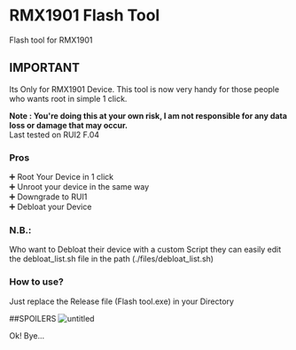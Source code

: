 # RMX1901 Flash Tool
Flash tool for RMX1901 

## IMPORTANT
Its Only for RMX1901 Device.
This tool is now very handy for those people who wants root in simple 1 click.

**Note : You're doing this at your own risk, I am not responsible for any data loss or damage that may occur.** <br>
Last tested on RUI2 F.04

### Pros

➕ Root Your Device in 1 click <br>
➕ Unroot your device in the same way <br>
➕ Downgrade to RUI1 <br>
➕ Debloat your Device <br>

### N.B.: 
Who want to Debloat their device with a custom Script they can easily edit the debloat_list.sh file in the path (./files/debloat_list.sh)

### How to use?
Just replace the Release file (Flash tool.exe) in your Directory

##SPOILERS
![untitled](https://user-images.githubusercontent.com/67144582/180589579-8f58fd32-8d69-448e-bc35-8c6368daa6c0.JPG)

Ok! Bye...

